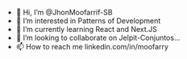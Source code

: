 - 👋 Hi, I’m @JhonMoofarrif-SB
- 👀 I’m interested in Patterns of Development
- 🌱 I’m currently learning React and Next.JS
- 💞️ I’m looking to collaborate on Jelpit-Conjuntos...
- 📫 How to reach me linkedin.com/in/moofarry

